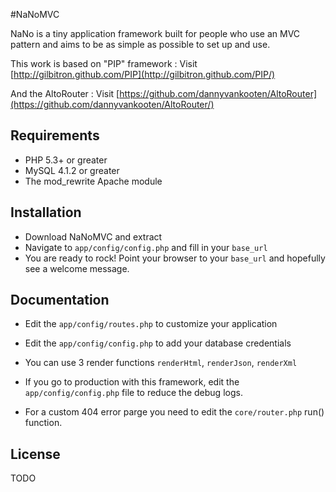 #NaNoMVC

NaNo is a tiny application framework built for people who use an MVC pattern and aims to be as simple as possible to set up and use.

This work is based on "PIP" framework :
Visit [http://gilbitron.github.com/PIP](http://gilbitron.github.com/PIP/)

And the AltoRouter :
Visit [https://github.com/dannyvankooten/AltoRouter](https://github.com/dannyvankooten/AltoRouter/)

## Requirements

* PHP 5.3+ or greater
* MySQL 4.1.2 or greater
* The mod_rewrite Apache module

## Installation

* Download NaNoMVC and extract
* Navigate to `app/config/config.php` and fill in your `base_url`
* You are ready to rock! Point your browser to your `base_url` and hopefully see a welcome message.

## Documentation

* Edit the `app/config/routes.php` to customize your application
* Edit the `app/config/config.php` to add your database credentials

* You can use 3 render functions `renderHtml`, `renderJson`, `renderXml`
* If you go to production with this framework, edit the `app/config/config.php` file to reduce the debug logs.
* For a custom 404 error parge you need to edit the `core/router.php` run() function.

## License

TODO
